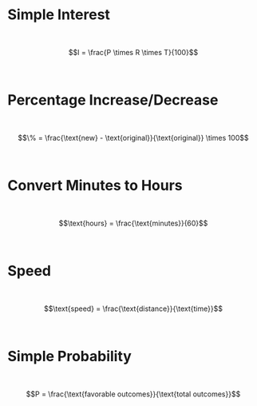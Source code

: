 # Simple Interest

<BR>

```math
I = \frac{P \times R \times T}{100}
```

<BR>

# Percentage Increase/Decrease

<BR>

```math
\% = \frac{\text{new} - \text{original}}{\text{original}} \times 100
```

<BR>

# Convert Minutes to Hours

<BR>

```math
\text{hours} = \frac{\text{minutes}}{60}
```

<BR>

# Speed

<BR>

```math
\text{speed} = \frac{\text{distance}}{\text{time}}
```

<BR>

# Simple Probability

<BR>

```math
P = \frac{\text{favorable outcomes}}{\text{total outcomes}}
```

<BR>

